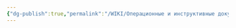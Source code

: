 ```yaml
---
{"dg-publish":true,"permalink":"/WIKI/Операционные и инструктивные документы/Администраторский справочник/FAQ Инструкции/Задачи/Продувка ПК !/"}
---
```



